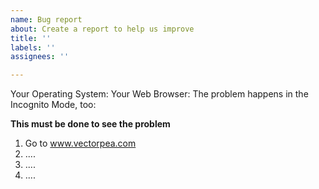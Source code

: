 ```yaml
---
name: Bug report
about: Create a report to help us improve
title: ''
labels: ''
assignees: ''

---
```


Your Operating System:
Your Web Browser:
The problem happens in the Incognito Mode, too:

**This must be done to see the problem**
1. Go to www.vectorpea.com
2. ....
3. ....
4. ....
